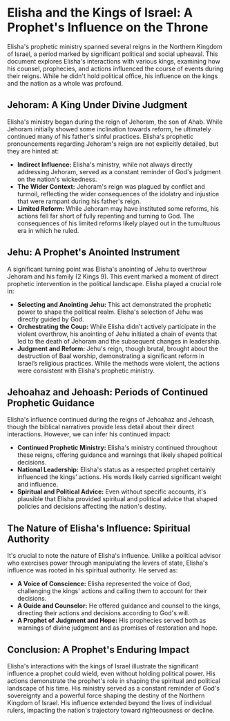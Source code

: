 # Elisha and the Kings of Israel: A Prophet's Influence on the Throne

Elisha's prophetic ministry spanned several reigns in the Northern Kingdom of Israel, a period marked by significant political and social upheaval.  This document explores Elisha's interactions with various kings, examining how his counsel, prophecies, and actions influenced the course of events during their reigns.  While he didn't hold political office, his influence on the kings and the nation as a whole was profound.

## Jehoram: A King Under Divine Judgment

Elisha's ministry began during the reign of Jehoram, the son of Ahab.  While Jehoram initially showed some inclination towards reform, he ultimately continued many of his father's sinful practices.  Elisha's prophetic pronouncements regarding Jehoram's reign are not explicitly detailed, but they are hinted at:

* **Indirect Influence:**  Elisha's ministry, while not always directly addressing Jehoram, served as a constant reminder of God's judgment on the nation's wickedness.
* **The Wider Context:**  Jehoram's reign was plagued by conflict and turmoil, reflecting the wider consequences of the idolatry and injustice that were rampant during his father's reign.
* **Limited Reform:** While Jehoram may have instituted some reforms, his actions fell far short of fully repenting and turning to God.  The consequences of his limited reforms likely played out in the tumultuous era in which he ruled.


## Jehu: A Prophet's Anointed Instrument

A significant turning point was Elisha's anointing of Jehu to overthrow Jehoram and his family (2 Kings 9). This event marked a moment of direct prophetic intervention in the political landscape.  Elisha played a crucial role in:

* **Selecting and Anointing Jehu:**  This act demonstrated the prophetic power to shape the political realm.  Elisha's selection of Jehu was directly guided by God.
* **Orchestrating the Coup:**  While Elisha didn't actively participate in the violent overthrow, his anointing of Jehu initiated a chain of events that led to the death of Jehoram and the subsequent changes in leadership.
* **Judgment and Reform:**  Jehu's reign, though brutal, brought about the destruction of Baal worship, demonstrating a significant reform in Israel’s religious practices.  While the methods were violent, the actions were consistent with Elisha's prophetic ministry.


## Jehoahaz and Jehoash:  Periods of Continued Prophetic Guidance

Elisha's influence continued during the reigns of Jehoahaz and Jehoash, though the biblical narratives provide less detail about their direct interactions.  However, we can infer his continued impact:

* **Continued Prophetic Ministry:**  Elisha's ministry continued throughout these reigns, offering guidance and warnings that likely shaped political decisions.
* **National Leadership:**  Elisha's status as a respected prophet certainly influenced the kings’ actions. His words likely carried significant weight and influence.
* **Spiritual and Political Advice:**  Even without specific accounts, it's plausible that Elisha provided spiritual and political advice that shaped policies and decisions affecting the nation's destiny.


## The Nature of Elisha's Influence: Spiritual Authority

It's crucial to note the nature of Elisha's influence.  Unlike a political advisor who exercises power through manipulating the levers of state, Elisha's influence was rooted in his spiritual authority.  He served as:

* **A Voice of Conscience:**  Elisha represented the voice of God, challenging the kings' actions and calling them to account for their decisions.
* **A Guide and Counselor:**  He offered guidance and counsel to the kings, directing their actions and decisions according to God's will.
* **A Prophet of Judgment and Hope:**  His prophecies served both as warnings of divine judgment and as promises of restoration and hope.


## Conclusion: A Prophet's Enduring Impact

Elisha's interactions with the kings of Israel illustrate the significant influence a prophet could wield, even without holding political power.  His actions demonstrate the prophet's role in shaping the spiritual and political landscape of his time.  His ministry served as a constant reminder of God's sovereignty and a powerful force shaping the destiny of the Northern Kingdom of Israel.  His influence extended beyond the lives of individual rulers, impacting the nation's trajectory toward righteousness or decline.
